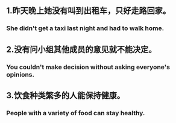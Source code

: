 ## 1.昨天晚上她没有叫到出租车，只好走路回家。

### She didn't get a taxi last night and had to walk home.

## 2.没有问小组其他成员的意见就不能决定。

### You couldn't make decision without asking everyone's opinions.

## 3.饮食种类繁多的人能保持健康。

### People with a variety of food can stay healthy.

